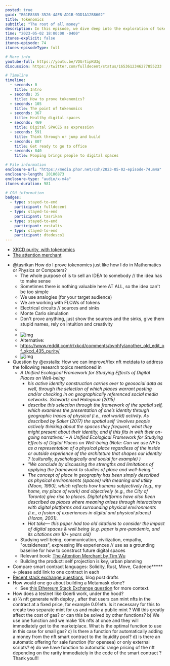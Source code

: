 ```yaml
---
posted: true
guid: "B61E8385-3526-4AFB-AD1B-9DD1A12B8602"
title: Tokenomics
subtitle: "The root of all money"
description: In this episode, we dive deep into the exploration of tokenomics. We learn about the importance of intuitive understanding and creative mindset while dealing with tokenomics. We also address questions from the audience and share insights into intriguing topics such as digital spaces, smart contract languages, NFTs and how to construct future digital spaces. 
time: "2023-05-02 18:00:00 -0400"
itunes-explicit: false
itunes-episode: 74
itunes-episodeType: full

# More info
youtube-full: https://youtu.be/VDGrtipKU3g
discussion: https://twitter.com/fulldecent/status/1653612346277855233

# Timeline
timeline:
  - seconds: 0
    title: Intro
  - seconds: 35
    title: How to prove tokenomics?
  - seconds: 105
    title: The point of tokenomics
  - seconds: 367
    title: Healthy digital spaces
  - seconds: 469
    title: Digital SPACES as expression
  - seconds: 591
    title: Think through or jump and build
  - seconds: 807
    title: Get ready to go to office
  - seconds: 840
    title: Pooping brings people to digital spaces

# File information
enclosure-url: "https://media.phor.net/csh/2023-05-02-episode-74.m4a"
enclosure-length: 20106873
enclosure-type: "audio/x-m4a"
itunes-duration: 981

# CSH information
badges:
  - type: stayed-to-end
    participant: fulldecent
  - type: stayed-to-end
    participant: tasrikan
  - type: stayed-to-end
    participant: exstalis
  - type: stayed-to-end
    participant: dtedesco1
---
```


- [XKCD purity, with tokenomics](https://www.reddit.com/r/xkcd/comments/bvnhfy/another_old_edit_of_xkcd_435_purity/)
- [The attention merchant](https://www.amazon.com/Attention-Merchants-Scramble-Inside-Heads/dp/0804170045)

<!--end of quick notes-->

- @tasrikan How do I prove tokenomics just like how I do in Mathematics or Physics or Computers?
  - The whole purpose of is to sell an IDEA to somebody // the idea has to make sense
  - Sometimes there is nothing valuable here AT ALL, so the idea can't be too simple
  - We use analogies (for your target audience)
  - We are working with FLOWs of tokens
  - Electrical circuits // sources and sinks
  - Monte Carlo simulation
  - Don't prove anything, just show the sources and the sinks, give them stupid names, rely on intuition and creativity
  - 
  - ![img](https://lh7-us.googleusercontent.com/d_gwiOcV5yr2VAFOayJKF5VrWoRKvNDc7dDRGZg_35J6YUxRIjVYBg4Fkl3ooIrJyMWb83cUEwFpzCxBkseN9AqQ1rtdWBi9j4k85PPgyvqGpA63CXKyQn7pPPJuJXoqiYr-eNI_67dZmypR1QJQi9o)
  - Alternative:
  - https://www.reddit.com/r/xkcd/comments/bvnhfy/another_old_edit_of_xkcd_435_purity/
  - ![img](https://lh7-us.googleusercontent.com/oKhoKBg9KNVpmfRPPQpKG_jMPyRPW_ixf0g0MVbUNBJGlAoFy0d5bPJN5iHP1JHigCJs9054bfRzze7Ewvc4vD3_wACXf2MHlRG8Ve4I-2-MENy4PnpfPdBkdz-eaL-VTPOaHYRjY5MqUL1zHVExH3k)
- Question by @exstalis: How we can improve/flex nft metdata to address the following research topics mentioned in
  - *A Unified Ecological Framework for Studying Effects of Digital Places on Well-being*
    - *his active identity construction carries over to geosocial data as well, through* *the selection of which places warrant posting and/or checking in on geographically referenced* *social media networks. Schwartz and Halegoua (2015)*
    - *describe this selection through the* *framework of the spatial self, which examines the presentation of one’s identity through* *geographic traces of physical (i.e., real world) activity. As described by Saker (2017) the spatial* *self ‘involves people actively thinking about the spaces they frequent, what they might present* *about their identity, and if this fits in with their on-going narratives.’ –* *A Unified Ecological Framework for Studying Effects of Digital Places on Well-being (Note: Can we use NFTs as a representation of a physical place regardless of the inside or outside experience of the architeture that shapes our identity ? (culturally, pyschologically and social for example) )*
    - *"We conclude by discussing the strengths and limitations of applying the framework to studies of place and well-being."*
    - *The concept of place in geography has been simply described as physical environments (spaces) with meaning and utility (Moon, 1990), which reflects how humans subjectively (e.g., my home, my place of work) and objectively (e.g., the City of Toronto) give rise to places. Digital platforms have also been described as places where meaning arises through interactions with digital platforms and surrounding physical environments (i.e., a fusion of experiences in digital and physical places) (Horan, 2001).* 
    - *Hot take— this paper had too old citations to consider the impact of digital spaces & well being (e.g. paper is pre-pandemic, and its citations are 10+ years old)*
  - Studying well being, communication, civilization, empathy, "outsideness", expressing life experiences // use as a grounding baseline for how to construct future digital spaces
  - Relevant book: [The Attention Merchant by Tim Wu](https://www.amazon.com/Attention-Merchants-Scramble-Inside-Heads/dp/0804170045/ref=d_pd_sbs_vft_none_sccl_2_1/133-2211110-6911630?pd_rd_w=SaD9L&content-id=amzn1.sym.1e7a0ba4-f11f-4432-b7d8-1aaa3945be18&pf_rd_p=1e7a0ba4-f11f-4432-b7d8-1aaa3945be18&pf_rd_r=V8943C2FR7CMEHKT0KD2&pd_rd_wg=aB7uL&pd_rd_r=0f031912-d047-4a65-8270-c4de82e4a2ac&pd_rd_i=0804170045&psc=1)
  - Building the product: self projection is key, urban planning
- Compare smart contract languages: Solidity, Rust, Move, Cadence***** ← please add link to one contract in each
- [Recent stack exchange questions](https://ethereum.stackexchange.com/search?q=[erc-721]+[nft]+answers%3A0), blog post drafts
- How would one go about building a Metamask clone?
  - See [this Ethereum Stack Exchange question](https://ethereum.stackexchange.com/questions/139412/how-do-i-make-a-crypto-browser-extension-like-metamask) for more context.
- How does a testnet like Goerli work, under the hood? 
- a) ⅓ nft generate with deploy , after that users can mint nfts in the contract at a fixed price, for example 0.01eth. Is it necessary for this to create two separate mint for us and make a public mint ? Will this greatly affect the cost of gas? or can this be solved by other functions?
  b) We use one function and we make 10k nfts at once and they will immediately get to the marketplace. What is the optimal function to use in this case for small gas?
  c) Is there a function for automatically adding a money from the nft smart contract to the liquidity pool? 
  d) is there an automatic offering for sale function (for opensea) or only external scripts? 
  e) do we have function to automatic range pricing of the nft depending on the rarity immediately in the code of the smart contract ? Thank you!!!